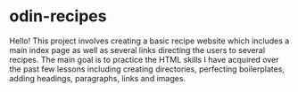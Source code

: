# odin-recipes
Hello!
This project involves creating a basic recipe website which includes a main index page as well as several links
directing the users to several recipes. The main goal is to practice the HTML skills I have acquired over the past few lessons including
creating directories, perfecting boilerplates, adding headings, paragraphs, links and images.